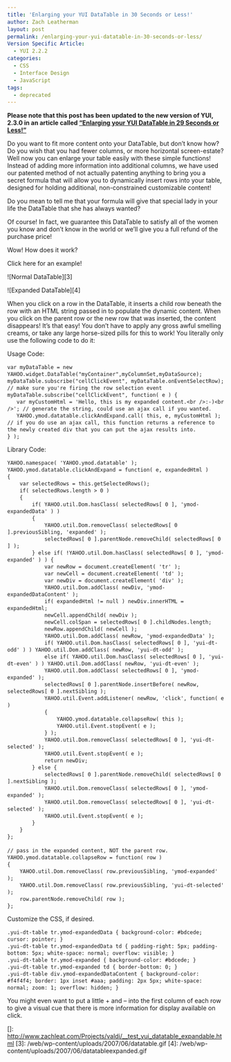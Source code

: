 ```yaml
---
title: 'Enlarging your YUI DataTable in 30 Seconds or Less!'
author: Zach Leatherman
layout: post
permalink: /enlarging-your-yui-datatable-in-30-seconds-or-less/
Version Specific Article:
  - YUI 2.2.2
categories:
  - CSS
  - Interface Design
  - JavaScript
tags:
  - deprecated
---
```


**Please note that this post has been updated to the new version of YUI, 2.3.0 in an article called [“Enlarging your YUI DataTable in 29 Seconds or Less!”][1]**

 [1]: /web/2007/08/28/enlarging-your-yui-datatable-in-29-seconds-or-less/

Do you want to fit more content onto your DataTable, but don’t know how? Do you wish that you had fewer columns, or more horizontal screen-estate? Well now you can enlarge your table easily with these simple functions! Instead of adding more information into additional columns, we have used our patented method of not actually patenting anything to bring you a secret formula that will allow you to dynamically insert rows into your table, designed for holding additional, non-constrained customizable content!

Do you mean to tell me that your formula will give that special lady in your life the DataTable that she has always wanted?

Of course! In fact, we guarantee this DataTable to satisfy all of the women you know and don’t know in the world or we’ll give you a full refund of the purchase price!

Wow! How does it work?

 
Click here for an example!

![Normal DataTable][3]

![Expanded DataTable][4]  


When you click on a row in the DataTable, it inserts a child row beneath the row with an HTML string passed in to populate the dynamic content. When you click on the parent row or the new row that was inserted, the content disappears! It’s that easy! You don’t have to apply any gross awful smelling creams, or take any large horse-sized pills for this to work! You literally only use the following code to do it:

Usage Code:

    var myDataTable = new YAHOO.widget.DataTable("myContainer",myColumnSet,myDataSource);  
    myDataTable.subscribe("cellClickEvent", myDataTable.onEventSelectRow); // make sure you're firing the row selection event
    myDataTable.subscribe("cellClickEvent", function( e ) {
       var myCustomHtml = 'Hello, this is my expanded content.<br />:-)<br />'; // generate the string, could use an ajax call if you wanted.
       YAHOO.ymod.datatable.clickAndExpand.call( this, e, myCustomHtml ); // if you do use an ajax call, this function returns a reference to the newly created div that you can put the ajax results into.
    } );

Library Code:

    YAHOO.namespace( 'YAHOO.ymod.datatable' );
    YAHOO.ymod.datatable.clickAndExpand = function( e, expandedHtml )
    {
        var selectedRows = this.getSelectedRows();
        if( selectedRows.length > 0 )
        {
            if( YAHOO.util.Dom.hasClass( selectedRows[ 0 ], 'ymod-expandedData' ) )
            {
                YAHOO.util.Dom.removeClass( selectedRows[ 0 ].previousSibling, 'expanded' );
                selectedRows[ 0 ].parentNode.removeChild( selectedRows[ 0 ] );
            } else if( !YAHOO.util.Dom.hasClass( selectedRows[ 0 ], 'ymod-expanded' ) ) {
                var newRow = document.createElement( 'tr' );
                var newCell = document.createElement( 'td' );
                var newDiv = document.createElement( 'div' );
                YAHOO.util.Dom.addClass( newDiv, 'ymod-expandedDataContent' );
                if( expandedHtml != null ) newDiv.innerHTML = expandedHtml;
                newCell.appendChild( newDiv );
                newCell.colSpan = selectedRows[ 0 ].childNodes.length;
                newRow.appendChild( newCell );      
                YAHOO.util.Dom.addClass( newRow, 'ymod-expandedData' );
                if( YAHOO.util.Dom.hasClass( selectedRows[ 0 ], 'yui-dt-odd' ) ) YAHOO.util.Dom.addClass( newRow, 'yui-dt-odd' );
                else if( YAHOO.util.Dom.hasClass( selectedRows[ 0 ], 'yui-dt-even' ) ) YAHOO.util.Dom.addClass( newRow, 'yui-dt-even' );
                YAHOO.util.Dom.addClass( selectedRows[ 0 ], 'ymod-expanded' );
                selectedRows[ 0 ].parentNode.insertBefore( newRow, selectedRows[ 0 ].nextSibling );
                YAHOO.util.Event.addListener( newRow, 'click', function( e )
                {
                    YAHOO.ymod.datatable.collapseRow( this );
                    YAHOO.util.Event.stopEvent( e );
                } );
                YAHOO.util.Dom.removeClass( selectedRows[ 0 ], 'yui-dt-selected' );
                YAHOO.util.Event.stopEvent( e );
                return newDiv;
            } else {
                selectedRows[ 0 ].parentNode.removeChild( selectedRows[ 0 ].nextSibling );
                YAHOO.util.Dom.removeClass( selectedRows[ 0 ], 'ymod-expanded' );
                YAHOO.util.Dom.removeClass( selectedRows[ 0 ], 'yui-dt-selected' );
                YAHOO.util.Event.stopEvent( e );
            }
        }
    };
     
    // pass in the expanded content, NOT the parent row.
    YAHOO.ymod.datatable.collapseRow = function( row )
    {
        YAHOO.util.Dom.removeClass( row.previousSibling, 'ymod-expanded' );
        YAHOO.util.Dom.removeClass( row.previousSibling, 'yui-dt-selected' );
        row.parentNode.removeChild( row );
    };

Customize the CSS, if desired.

    .yui-dt-table tr.ymod-expandedData { background-color: #bdcede; cursor: pointer; }
    .yui-dt-table tr.ymod-expandedData td { padding-right: 5px; padding-bottom: 5px; white-space: normal; overflow: visible; }
    .yui-dt-table tr.ymod-expanded { background-color: #bdcede; }
    .yui-dt-table tr.ymod-expanded td { border-bottom: 0; }
    .yui-dt-table div.ymod-expandedDataContent { background-color: #f4f4f4; border: 1px inset #aaa; padding: 2px 5px; white-space: normal; zoom: 1; overflow: hidden; }

You might even want to put a little + and – into the first column of each row to give a visual cue that there is more information for display available on click.

 []: http://www.zachleat.com/Projects/valdi/__test_yui_datatable_expandable.html
 [3]: /web/wp-content/uploads/2007/06/datatable.gif
 [4]: /web/wp-content/uploads/2007/06/datatableexpanded.gif